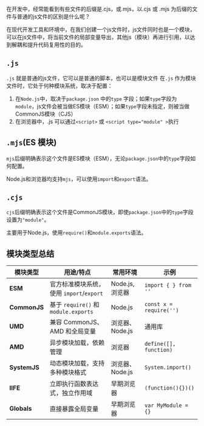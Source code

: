 在开发中，经常能看到有些文件的后缀是.cjs，或.mjs，以.cjs 或 .mjs 为后缀的文件与普通的js文件的区别是什么呢？

在现代开发工具和环境中，在我们创建一个js文件时，js文件同时也是一个模块，可以在js文件中，将当前文件的局部变量导出，其他js（模块）再进行引用，以达到解耦和提升代码复用性的目的。

## `.js`

`.js` 就是普通的js文件，它可以是普通的脚本，也可以是模块文件
在`.js` 作为模块文件时，它处于何种模块系统，取决于配置：
1. 在`Node.js`中，取决于`package.json` 中的`type` 字段；如果`type`字段为`module`，js文件会被当做ES模块（ESM）；如果`type`字段未指定，则被当做CommonJS模块（CJS）
2. 在浏览器中，.js 可以通过`<script>` 或 `<script type="module" >`执行

## `.mjs`(ES 模块)
`mjs`后缀明确表示这个文件是ES模块（ESM），无论`package.json`中的`type`字段如何配置。

Node.js和浏览器均支持`mjs`，可以使用`import`和`export`语法。

## `.cjs`
`cjs`后缀明确表示这个文件是CommonJS模块，即使`package.json`中的`type`字段设置为`"module"`。

主要用于Node.js，使用`require()`和`module.exports`语法。


## 模块类型总结

| **模块类型**     | **用途/特点**                         | **常用环境**     | **示例**                  |
| ------------ | --------------------------------- | ------------ | ----------------------- |
| **ESM**      | 官方标准模块系统，使用 `import`/`export`     | Node.js, 浏览器 | `import { } from ''`    |
| **CommonJS** | 基于 `require()` 和 `module.exports` | Node.js      | `const x = require('')` |
| **UMD**      | 兼容 CommonJS、AMD 和全局变量             | 浏览器、Node.js  | 通用库                     |
| **AMD**      | 异步模块加载，依赖管理                       | 浏览器          | `define([], function)`  |
| **SystemJS** | 动态模块加载，支持多种模块格式                   | 浏览器、Node.js  | `System.import()`       |
| **IIFE**     | 立即执行函数表达式，独立作用域                   | 早期浏览器        | `(function(){})()`      |
| **Globals**  | 直接暴露全局变量                          | 早期浏览器        | `var MyModule = {}`     |








